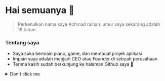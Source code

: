 <!-- START -->

# Hai semuanya 👋

<!-- About personal -->
> Perkenalkan nama saya Achmad raihan, umur saya sekarang adalah 16 tahun.
    
### Tentang saya

- Saya suka bermain piano, game, dan membuat projek aplikasi
- Impian saya adalah menjadi CEO atau Founder di sebuah perusahaan
- Terima kasih sudah berkunjung ke halaman Github saya 🤗

<details><summary>Don't click me</summary>
<p> 
    
```java
    public class Main {
    
        public static void main(String[] args){
            System.out.println("I can't have you.");
        }
    
    }
```
    
</p>
</details>
        
<!-- END -->
